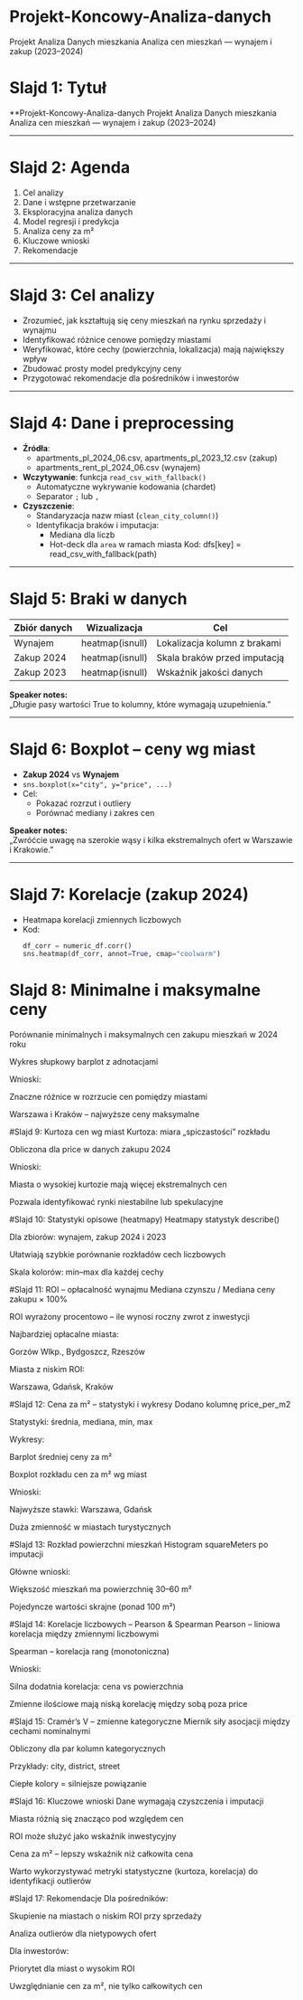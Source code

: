 # Projekt-Koncowy-Analiza-danych
Projekt Analiza Danych mieszkania 
Analiza cen mieszkań — wynajem i zakup (2023–2024)


# Slajd 1: Tytuł  
**Projekt-Koncowy-Analiza-danych
Projekt Analiza Danych mieszkania 
Analiza cen mieszkań — wynajem i zakup (2023–2024)

---

# Slajd 2: Agenda  
1. Cel analizy  
2. Dane i wstępne przetwarzanie  
3. Eksploracyjna analiza danych  
4. Model regresji i predykcja  
5. Analiza ceny za m²  
6. Kluczowe wnioski  
7. Rekomendacje  

---

# Slajd 3: Cel analizy  
- Zrozumieć, jak kształtują się ceny mieszkań na rynku sprzedaży i wynajmu  
- Identyfikować różnice cenowe pomiędzy miastami  
- Weryfikować, które cechy (powierzchnia, lokalizacja) mają największy wpływ  
- Zbudować prosty model predykcyjny ceny  
- Przygotować rekomendacje dla pośredników i inwestorów  

---

# Slajd 4: Dane i preprocessing  
- **Źródła**:  
  - apartments_pl_2024_06.csv, apartments_pl_2023_12.csv (zakup)  
  - apartments_rent_pl_2024_06.csv (wynajem)  
- **Wczytywanie**: funkcja `read_csv_with_fallback()`  
  - Automatyczne wykrywanie kodowania (chardet)  
  - Separator `;` lub `,`  
- **Czyszczenie**:  
  - Standaryzacja nazw miast (`clean_city_column()`)  
  - Identyfikacja braków i imputacja:  
    - Mediana dla liczb  
    - Hot-deck dla `area` w ramach miasta
Kod:
dfs[key] = read_csv_with_fallback(path)

---

# Slajd 5: Braki w danych  
| Zbiór danych      | Wizualizacja                   | Cel                                  |
|-------------------|--------------------------------|--------------------------------------|
| Wynajem           | heatmap(isnull)                | Lokalizacja kolumn z brakami         |
| Zakup 2024        | heatmap(isnull)                | Skala braków przed imputacją         |
| Zakup 2023        | heatmap(isnull)                | Wskaźnik jakości danych              |

**Speaker notes:**  
„Długie pasy wartości True to kolumny, które wymagają uzupełnienia.”  

---

# Slajd 6: Boxplot – ceny wg miast  
- **Zakup 2024** vs **Wynajem**  
- `sns.boxplot(x="city", y="price", ...)`  
- Cel:  
  - Pokazać rozrzut i outliery  
  - Porównać mediany i zakres cen  

**Speaker notes:**  
„Zwróćcie uwagę na szerokie wąsy i kilka ekstremalnych ofert w Warszawie i Krakowie.”  

---

# Slajd 7: Korelacje (zakup 2024)  
- Heatmapa korelacji zmiennych liczbowych  
- Kod:  
  ```python
  df_corr = numeric_df.corr()
  sns.heatmap(df_corr, annot=True, cmap="coolwarm")

# Slajd 8: Minimalne i maksymalne ceny
Porównanie minimalnych i maksymalnych cen zakupu mieszkań w 2024 roku

Wykres słupkowy barplot z adnotacjami

Wnioski:

Znaczne różnice w rozrzucie cen pomiędzy miastami

Warszawa i Kraków – najwyższe ceny maksymalne

#Slajd 9: Kurtoza cen wg miast
Kurtoza: miara „spiczastości” rozkładu

Obliczona dla price w danych zakupu 2024

Wnioski:

Miasta o wysokiej kurtozie mają więcej ekstremalnych cen

Pozwala identyfikować rynki niestabilne lub spekulacyjne

#Slajd 10: Statystyki opisowe (heatmapy)
Heatmapy statystyk describe()

Dla zbiorów: wynajem, zakup 2024 i 2023

Ułatwiają szybkie porównanie rozkładów cech liczbowych

Skala kolorów: min–max dla każdej cechy

#Slajd 11: ROI – opłacalność wynajmu
Mediana czynszu / Mediana ceny zakupu × 100%

ROI wyrażony procentowo – ile wynosi roczny zwrot z inwestycji

Najbardziej opłacalne miasta:

Gorzów Wlkp., Bydgoszcz, Rzeszów

Miasta z niskim ROI:

Warszawa, Gdańsk, Kraków

#Slajd 12: Cena za m² – statystyki i wykresy
Dodano kolumnę price_per_m2

Statystyki: średnia, mediana, min, max

Wykresy:

Barplot średniej ceny za m²

Boxplot rozkładu cen za m² wg miast

Wnioski:

Najwyższe stawki: Warszawa, Gdańsk

Duża zmienność w miastach turystycznych

#Slajd 13: Rozkład powierzchni mieszkań
Histogram squareMeters po imputacji

Główne wnioski:

Większość mieszkań ma powierzchnię 30–60 m²

Pojedyncze wartości skrajne (ponad 100 m²)

#Slajd 14: Korelacje liczbowych – Pearson & Spearman
Pearson – liniowa korelacja między zmiennymi liczbowymi

Spearman – korelacja rang (monotoniczna)

Wnioski:

Silna dodatnia korelacja: cena vs powierzchnia

Zmienne ilościowe mają niską korelację między sobą poza price

#Slajd 15: Cramér’s V – zmienne kategoryczne
Miernik siły asocjacji między cechami nominalnymi

Obliczony dla par kolumn kategorycznych

Przykłady: city, district, street

Ciepłe kolory = silniejsze powiązanie

#Slajd 16: Kluczowe wnioski
Dane wymagają czyszczenia i imputacji

Miasta różnią się znacząco pod względem cen

ROI może służyć jako wskaźnik inwestycyjny

Cena za m² – lepszy wskaźnik niż całkowita cena

Warto wykorzystywać metryki statystyczne (kurtoza, korelacja) do identyfikacji outlierów

#Slajd 17: Rekomendacje
Dla pośredników:

Skupienie na miastach o niskim ROI przy sprzedaży

Analiza outlierów dla nietypowych ofert

Dla inwestorów:

Priorytet dla miast o wysokim ROI

Uwzględnianie cen za m², nie tylko całkowitych cen


